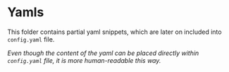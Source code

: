 # Yamls

This folder contains partial yaml snippets, which are later on included into
`config.yaml` file.

*Even though the content of the yaml can be 
placed directly within `config.yaml` file, it is more human-readable this way.*
